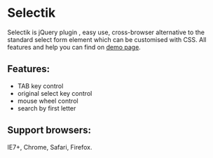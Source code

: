 Selectik
========
Selectik is jQuery plugin , easy use, cross-browser alternative to the standard select form element which can be customised with CSS.
All features and help you can find on <a href="http://brankub.github.com/selectik">demo page</a>.

Features:
---------
* TAB key control
* original select key control
* mouse wheel control
* search by first letter

Support browsers:
-----------------
IE7+, Chrome, Safari, Firefox.
        
        